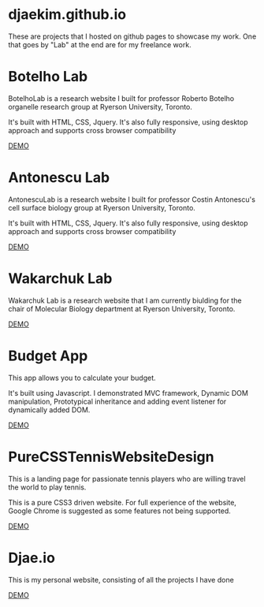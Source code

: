 # djaekim.github.io

 These are projects that I hosted on github pages to showcase my work. One that goes by "Lab" at the end are for my freelance work. 
 
<h1> Botelho Lab </h1>
<p> BotelhoLab is a research website I built for professor Roberto Botelho organelle research group at Ryerson University, Toronto. 
</p>
<p>It's built with HTML, CSS, Jquery. It's also fully responsive, using desktop approach and supports cross browser compatibility</p>
<a target="_blank" href="http://botelholab.com/"> DEMO </a>


<h1> Antonescu Lab </h1>
<p> AntonescuLab is a research website I built for professor Costin Antonescu's cell surface biology group at Ryerson University, Toronto. 
</p>
<p>It's built with HTML, CSS, Jquery. It's also fully responsive, using desktop approach and supports cross browser compatibility</p>
<a target="_blank" href="http://antonesculab.com/"> DEMO </a>

<h1> Wakarchuk Lab </h1>
<p> Wakarchuk Lab is a research website that I am currently biulding for the chair of Molecular Biology department at Ryerson University, Toronto. 
</p>
<a target="_blank" href="http://www.wakarchuklab.com/"> DEMO </a>

<h1>  Budget App </h1>
<p> This app allows you to calculate your budget.
</p>
<p> It's built using Javascript. I demonstrated MVC framework, Dynamic DOM manipulation, Prototypical inheritance and adding event listener for dynamically added DOM. </p>
<a target="_blank" href="https://djaekim.github.io/BudgetApp/"> DEMO </a>

<h1> PureCSSTennisWebsiteDesign </h1>
<p> This is a landing page for passionate tennis players who are willing travel the world to play tennis.
</p>
<p> This is a pure CSS3 driven website. For full experience of the website, Google Chrome is suggested as some features not being supported. </p>
<a target="_blank" href="https://djaekim.github.io/PureCSSTennisWebsiteDesign/"> DEMO </a>

<h1> Djae.io </h1>
<p> This is my personal website, consisting of all the projects I have done
</p>
<a target="_blank" href="https://djaekim.github.io/djae.io/"> DEMO </a>
